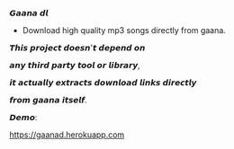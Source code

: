 𝙂𝙖𝙖𝙣𝙖 𝙙𝙡 

* Download high quality mp3 songs directly from gaana.
   
𝙏𝙝𝙞𝙨 𝙥𝙧𝙤𝙟𝙚𝙘𝙩 𝙙𝙤𝙚𝙨𝙣'𝙩 𝙙𝙚𝙥𝙚𝙣𝙙 𝙤𝙣

𝙖𝙣𝙮 𝙩𝙝𝙞𝙧𝙙 𝙥𝙖𝙧𝙩𝙮 𝙩𝙤𝙤𝙡 𝙤𝙧 𝙡𝙞𝙗𝙧𝙖𝙧𝙮,

𝙞𝙩 𝙖𝙘𝙩𝙪𝙖𝙡𝙡𝙮 𝙚𝙭𝙩𝙧𝙖𝙘𝙩𝙨 𝙙𝙤𝙬𝙣𝙡𝙤𝙖𝙙 𝙡𝙞𝙣𝙠𝙨 𝙙𝙞𝙧𝙚𝙘𝙩𝙡𝙮 

𝙛𝙧𝙤𝙢 𝙜𝙖𝙖𝙣𝙖 𝙞𝙩𝙨𝙚𝙡𝙛.
   
   


𝘿𝙚𝙢𝙤:

 https://gaanad.herokuapp.com
